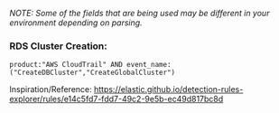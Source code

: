 _NOTE: Some of the fields that are being used may be different in your environment depending on parsing._ 

### RDS Cluster Creation: 
`product:"AWS CloudTrail" AND event_name:("CreateDBCluster","CreateGlobalCluster")`

Inspiration/Reference: https://elastic.github.io/detection-rules-explorer/rules/e14c5fd7-fdd7-49c2-9e5b-ec49d817bc8d
